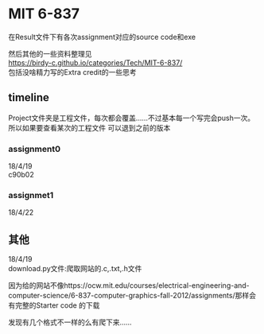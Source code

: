 # MIT 6-837

  在Result文件下有各次assignment对应的source code和exe  

  然后其他的一些资料整理见  
  https://birdy-c.github.io/categories/Tech/MIT-6-837/  
  包括没啥精力写的Extra credit的一些思考  


## timeline
Project文件夹是工程文件，每次都会覆盖……不过基本每一个写完会push一次。  
所以如果要查看某次的工程文件 可以退到之前的版本
### assignment0
18/4/19  
c90b02
### assignmet1
18/4/22  




## 其他
18/4/19  
download.py文件:爬取网站的.c,.txt,.h文件  

因为给的网站不像https://ocw.mit.edu/courses/electrical-engineering-and-computer-science/6-837-computer-graphics-fall-2012/assignments/那样会有完整的Starter code 的下载  

发现有几个格式不一样的么有爬下来……  